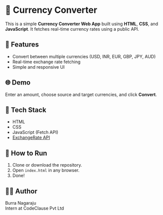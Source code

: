 # 💱 Currency Converter

This is a simple **Currency Converter Web App** built using **HTML**, **CSS**, and **JavaScript**. It fetches real-time currency rates using a public API.

## 🚀 Features

- Convert between multiple currencies (USD, INR, EUR, GBP, JPY, AUD)
- Real-time exchange rate fetching
- Simple and responsive UI

## 🌐 Demo

Enter an amount, choose source and target currencies, and click **Convert**.

## 🔧 Tech Stack

- HTML
- CSS
- JavaScript (Fetch API)
- [ExchangeRate API](https://www.exchangerate-api.com/)

## 📁 How to Run

1. Clone or download the repository.
2. Open `index.html` in any browser.
3. Done!

## 🧑‍💻 Author

Burra Nagaraju  
Intern at CodeClause Pvt Ltd
